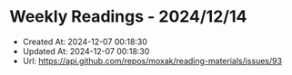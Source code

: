 # Weekly Readings - 2024/12/14

- Created At: 2024-12-07 00:18:30
- Updated At: 2024-12-07 00:18:30
- Url: https://api.github.com/repos/moxak/reading-materials/issues/93

